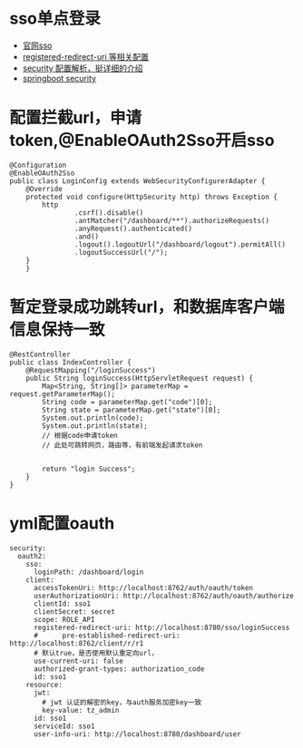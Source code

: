 # sso单点登录
* [官网sso](https://projects.spring.io/spring-cloud/spring-cloud.html#_oauth2_single_sign_on)
* [registered-redirect-uri 等相关配置](https://docs.spring.io/spring-security/oauth/apidocs/org/springframework/security/oauth2/client/token/grant/redirect/AbstractRedirectResourceDetails.html)
* [security 配置解析，挺详细的介绍](https://blog.ityuan.com/1055)
* [springboot security ](https://docs.spring.io/spring-boot/docs/current/reference/htmlsingle/#boot-features-security-oauth2-client)

# 配置拦截url，申请token,@EnableOAuth2Sso开启sso
```
@Configuration
@EnableOAuth2Sso
public class LoginConfig extends WebSecurityConfigurerAdapter {
    @Override
    protected void configure(HttpSecurity http) throws Exception {
        http
                .csrf().disable()
                .antMatcher("/dashboard/**").authorizeRequests()
                .anyRequest().authenticated()
                .and()
                .logout().logoutUrl("/dashboard/logout").permitAll()
                .logoutSuccessUrl("/");
    }
    }
```
# 暂定登录成功跳转url，和数据库客户端信息保持一致
```
@RestController
public class IndexController {
    @RequestMapping("/loginSuccess")
    public String loginSuccess(HttpServletRequest request) {
        Map<String, String[]> parameterMap = request.getParameterMap();
        String code = parameterMap.get("code")[0];
        String state = parameterMap.get("state")[0];
        System.out.println(code);
        System.out.println(state);
        // 根据code申请token
        // 此处可跳转网页，路由等，有前端发起请求token


        return "login Success";
    }
}
```
# yml配置oauth
```
security:
  oauth2:
    sso:
      loginPath: /dashboard/login
    client:
      accessTokenUri: http://localhost:8762/auth/oauth/token
      userAuthorizationUri: http://localhost:8762/auth/oauth/authorize
      clientId: sso1
      clientSecret: secret
      scope: ROLE_API
      registered-redirect-uri: http://localhost:8780/sso/loginSuccess
      #      pre-established-redirect-uri: http://localhost:8762/client/r/r1
      # 默认true，是否使用默认重定向url，
      use-current-uri: false
      authorized-grant-types: authorization_code
      id: sso1
    resource:
      jwt:
        # jwt 认证的解密的key，与auth服务加密key一致
        key-value: tz_admin
      id: sso1
      serviceId: sso1
      user-info-uri: http://localhost:8780/dashboard/user
```

